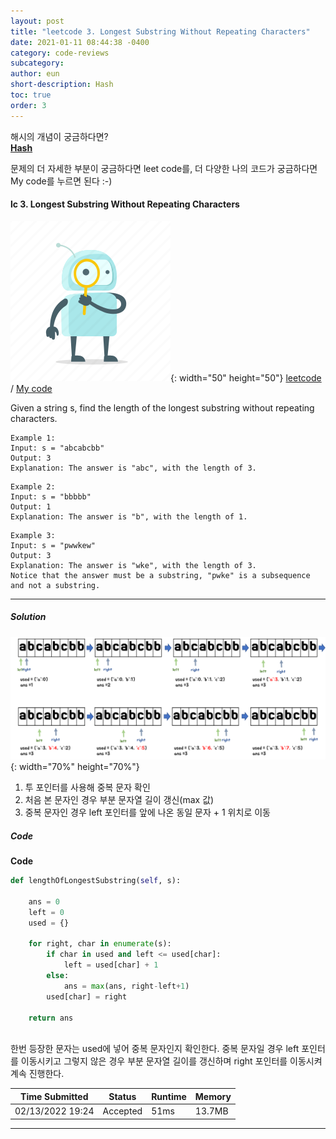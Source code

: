 ```yaml
---
layout: post
title: "leetcode 3. Longest Substring Without Repeating Characters"
date: 2021-01-11 08:44:38 -0400
category: code-reviews
subcategory: 
author: eun
short-description: Hash
toc: true
order: 3
---
```


해시의 개념이 궁금하다면?      
<a href="{{ site.url }}{{ site.baseurl }}/data-structure/hash/">**Hash**</a>

문제의 더 자세한 부분이 궁금하다면 leet code를, 더 다양한 나의 코드가 궁금하다면 My code를 누르면 된다 :-)


#### lc 3. Longest Substring Without Repeating Characters
![Image Alt 텍스트](/assets/link.png){: width="50" height="50"} <a href="https://leetcode.com/problems/longest-substring-without-repeating-characters/">leetcode</a>  /  <a href="https://github.com/JJungEEun/CodingTest/blob/main/interviews/chap11_%ED%95%B4%EC%8B%9C%ED%85%8C%EC%9D%B4%EB%B8%94/Chap11_30_%EC%A4%91%EB%B3%B5%20%EB%AC%B8%EC%9E%90%20%EC%97%86%EB%8A%94%20%EA%B0%80%EC%9E%A5%20%EA%B8%B4%20%EB%B6%80%EB%B6%84%20%EB%AC%B8%EC%9E%90%EC%97%B4.ipynb">  My code</a>

Given a string s, find the length of the longest substring without repeating characters.

```
Example 1:
Input: s = "abcabcbb"
Output: 3
Explanation: The answer is "abc", with the length of 3.
```
```
Example 2:
Input: s = "bbbbb"
Output: 1
Explanation: The answer is "b", with the length of 1.
```
```
Example 3:
Input: s = "pwwkew"
Output: 3
Explanation: The answer is "wke", with the length of 3.
Notice that the answer must be a substring, "pwke" is a subsequence and not a substring.
```

---

##### Solution

![Image Alt 텍스트](/assets/images/cr05_01.png){: width="70%" height="70%"}
1. 투 포인터를 사용해 중복 문자 확인
2. 처음 본 문자인 경우 부분 문자열 길이 갱신(max 값)
3. 중복 문자인 경우 left 포인터를 앞에 나온 동일 문자 + 1 위치로 이동 


##### Code
**Code**
``` python
def lengthOfLongestSubstring(self, s):
    
    ans = 0 
    left = 0
    used = {}
    
    for right, char in enumerate(s):
        if char in used and left <= used[char]:
            left = used[char] + 1
        else:
            ans = max(ans, right-left+1)
        used[char] = right
        
    return ans
  
```
한번 등장한 문자는 used에 넣어 중복 문자인지 확인한다. 
중복 문자일 경우 left 포인터를 이동시키고 그렇지 않은 경우 부분 문자열 길이를 갱신하며 right 포인터를 이동시켜 계속 진행한다.

Time Submitted | Status | Runtime | Memory
---|---|---|---|
02/13/2022 19:24|Accepted|51ms|13.7MB

---